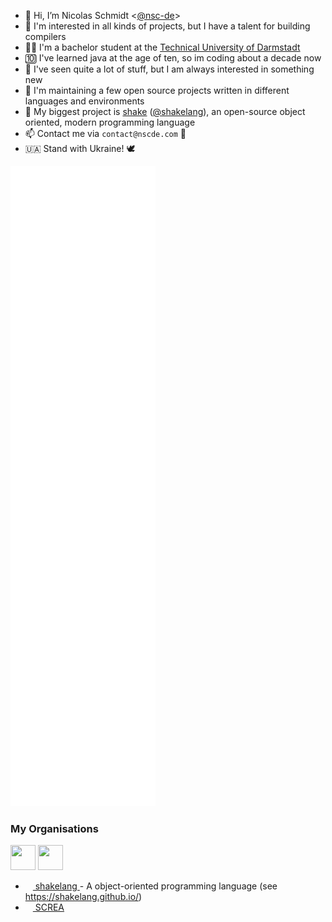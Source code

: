- 👋 Hi, I’m Nicolas Schmidt <[@nsc-de](https://github.com/nsc-de/)>
- 👀 I'm interested in all kinds of projects, but I have a talent for building compilers
- 👨‍🎓 I'm a bachelor student at the [Technical University of Darmstadt](https://www.tu-darmstadt.de/index.en.jsp)
- 🔟 I've learned java at the age of ten, so im coding about a decade now
- 🌱 I've seen quite a lot of stuff, but I am always interested in something new
- 💞️ I'm maintaining a few open source projects written in different languages and environments
- 🍹 My biggest project is [shake](https://shakelang.com) ([@shakelang](https://github.com/shakelang)), an open-source object oriented, modern programming language
- 📫 Contact me via `contact@nscde.com` 📨
- 🇺🇦 Stand with Ukraine! 🕊️


<img src="./github-metrics.svg"></img>

### My Organisations

<a href="https://github.com/shakelang"><img src="https://github.com/shakelang.png?size=512" width="40px" height="40px"/></a>
<a href="https://github.com/screateam"><img src="https://github.com/screateam.png?size=512" width="40px" height="40px"/></a>

<ul>
  <li>
    <a href="https://github.com/shakelang">
      <img src="https://github.com/shakelang.png?size=512" width="12px" height="12px"/>
      shakelang
    </a>
    - A object-oriented programming language (see <a href="https://shakelang.github.io/">https://shakelang.github.io/</a>)
  </li>
  <li>
    <a href="https://github.com/screateam">
      <img src="https://github.com/screateam.png?size=512" width="12px" height="12px"/>
      SCREA
    </a>
  </li>
</ul>

